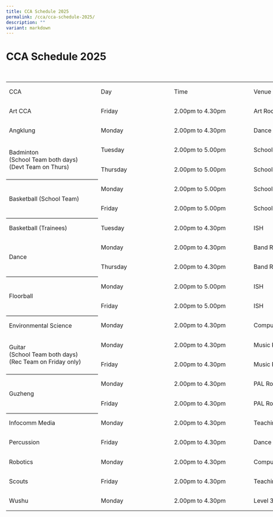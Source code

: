 ```yaml
---
title: CCA Schedule 2025
permalink: /cca/cca-schedule-2025/
description: ""
variant: markdown
---
```

# CCA Schedule 2025
<br>

<table style="border-collapse:
 collapse;width:750pt" width="998" cellspacing="0" cellpadding="0" border="0"><colgroup><col style="mso-width-source:userset;mso-width-alt:7978;width:187pt" width="249"> <col style="mso-width-source:userset;mso-width-alt:6250;width:147pt" width="195"> <col style="mso-width-source:userset;mso-width-alt:6933;width:163pt" width="217"> <col style="mso-width-source:userset;mso-width-alt:10794;width:253pt" width="337"></colgroup><tbody><tr style="mso-height-source:userset;height:40.0pt" height="53"><td style="height:40.0pt;width:187pt" width="249" class="xl63" height="53">CCA</td><td style="width:147pt" width="195" class="xl64">Day</td><td style="width:163pt" width="217" class="xl64">Time</td><td style="width:253pt" width="337" class="xl65">Venue</td></tr><tr style="mso-height-source:userset;height:40.0pt" height="53"><td style="height:40.0pt" class="xl66" height="53">Art CCA</td><td class="xl67">Friday</td><td class="xl67">2.00pm to 4.30pm</td><td class="xl68">Art Rooms</td></tr><tr style="mso-height-source:userset;height:40.0pt" height="53"><td style="height:40.0pt;border-top:none" class="xl69" height="53">Angklung</td><td style="border-top:none" class="xl70">Monday</td><td style="border-top:none" class="xl70">2.00pm to 4.30pm</td><td style="border-top:none" class="xl71">Dance Studio</td></tr><tr style="mso-height-source:userset;height:40.0pt" height="53"><td style="border-bottom:.5pt solid black;
  height:80.0pt;border-top:none;width:187pt" width="249" class="xl79" height="106" rowspan="2">Badminton<br>(School Team both days)<br>(Devt Team on Thurs)</td><td style="border-top:none" class="xl72">Tuesday</td><td style="border-top:none" class="xl72">2.00pm to 5.00pm</td><td style="border-top:none" class="xl73">School Hall</td></tr><tr style="mso-height-source:userset;height:40.0pt" height="53"><td style="height:40.0pt" class="xl67" height="53">Thursday</td><td class="xl67">2.00pm to 5.00pm</td><td class="xl68">School Hall and ISH</td></tr><tr style="mso-height-source:userset;height:40.0pt" height="53"><td style="border-bottom:.5pt solid black;
  height:80.0pt;border-top:none" class="xl77" height="106" rowspan="2">Basketball (School Team)</td><td style="border-top:none" class="xl72">Monday</td><td style="border-top:none" class="xl72">2.00pm to 5.00pm</td><td style="border-top:none" class="xl73">School Hall</td></tr><tr style="mso-height-source:userset;height:40.0pt" height="53"><td style="height:40.0pt" class="xl67" height="53">Friday</td><td class="xl67">2.00pm to 5.00pm</td><td class="xl68">School Hall</td></tr><tr style="mso-height-source:userset;height:40.0pt" height="53"><td style="height:40.0pt;border-top:none" class="xl69" height="53">Basketball (Trainees)</td><td style="border-top:none" class="xl70">Tuesday</td><td style="border-top:none" class="xl70">2.00pm to 4.30pm</td><td style="border-top:none" class="xl71">ISH</td></tr><tr style="mso-height-source:userset;height:40.0pt" height="53"><td style="border-bottom:.5pt solid black;
  height:80.0pt;border-top:none" class="xl77" height="106" rowspan="2">Dance</td><td style="border-top:none" class="xl72">Monday</td><td style="border-top:none" class="xl72">2.00pm to 4.30pm</td><td style="border-top:none" class="xl73">Band Room</td></tr><tr style="mso-height-source:userset;height:40.0pt" height="53"><td style="height:40.0pt" class="xl67" height="53">Thursday</td><td class="xl67">2.00pm to 4.30pm</td><td class="xl68">Band Room</td></tr><tr style="mso-height-source:userset;height:40.0pt" height="53"><td style="border-bottom:.5pt solid black;
  height:80.0pt;border-top:none" class="xl77" height="106" rowspan="2">Floorball</td><td style="border-top:none" class="xl72">Monday</td><td style="border-top:none" class="xl72">2.00pm to 5.00pm</td><td style="border-top:none" class="xl73">ISH</td></tr><tr style="mso-height-source:userset;height:40.0pt" height="53"><td style="height:40.0pt" class="xl67" height="53">Friday</td><td class="xl67">2.00pm to 5.00pm</td><td class="xl68">ISH</td></tr><tr style="mso-height-source:userset;height:40.0pt" height="53"><td style="height:40.0pt;border-top:none" class="xl69" height="53">Environmental Science</td><td style="border-top:none" class="xl70">Monday</td><td style="border-top:none" class="xl70">2.00pm to 4.30pm</td><td style="border-top:none" class="xl71">Computer Lab 3</td></tr><tr style="mso-height-source:userset;height:40.0pt" height="53"><td style="border-bottom:.5pt solid black;
  height:80.0pt;border-top:none;width:187pt" width="249" class="xl79" height="106" rowspan="2">Guitar<br>(School Team both days)<br>(Rec Team on Friday only)</td><td style="border-top:none" class="xl72">Monday</td><td style="border-top:none" class="xl72">2.00pm to 4.30pm</td><td style="border-top:none" class="xl73">Music Room 1 and 2</td></tr><tr style="mso-height-source:userset;height:40.0pt" height="53"><td style="height:40.0pt" class="xl67" height="53">Friday</td><td class="xl67">2.00pm to 4.30pm</td><td class="xl68">Music Room 1 and 2</td></tr><tr style="mso-height-source:userset;height:40.0pt" height="53"><td style="border-bottom:.5pt solid black;
  height:80.0pt;border-top:none" class="xl77" height="106" rowspan="2">Guzheng</td><td style="border-top:none" class="xl72">Monday</td><td style="border-top:none" class="xl72">2.00pm to 4.30pm</td><td style="border-top:none" class="xl73">PAL Room 1 and 2</td></tr><tr style="mso-height-source:userset;height:40.0pt" height="53"><td style="height:40.0pt" class="xl67" height="53">Friday</td><td class="xl67">2.00pm to 4.30pm</td><td class="xl68">PAL Room 1 and 2</td></tr><tr style="mso-height-source:userset;height:40.0pt" height="53"><td style="height:40.0pt;border-top:none" class="xl69" height="53">Infocomm Media</td><td style="border-top:none" class="xl70">Monday</td><td style="border-top:none" class="xl70">2.00pm to 4.30pm</td><td style="border-top:none" class="xl71">Teaching Lab</td></tr><tr style="mso-height-source:userset;height:40.0pt" height="53"><td style="height:40.0pt;border-top:none" class="xl69" height="53">Percussion</td><td style="border-top:none" class="xl70">Friday</td><td style="border-top:none" class="xl70">2.00pm to 4.30pm</td><td style="border-top:none" class="xl71">Dance Studio</td></tr><tr style="mso-height-source:userset;height:40.0pt" height="53"><td style="height:40.0pt;border-top:none" class="xl69" height="53">Robotics</td><td style="border-top:none" class="xl70">Monday</td><td style="border-top:none" class="xl70">2.00pm to 4.30pm</td><td style="border-top:none" class="xl71">Computer Lab 1 &amp; 2</td></tr><tr style="mso-height-source:userset;height:40.0pt" height="53"><td style="height:40.0pt;border-top:none" class="xl69" height="53">Scouts</td><td style="border-top:none" class="xl70">Friday</td><td style="border-top:none" class="xl70">2.00pm to 4.30pm</td><td style="border-top:none" class="xl71">Teaching Lab and CCA Room</td></tr><tr style="mso-height-source:userset;height:40.0pt" height="53"><td style="height:40.0pt;border-top:none" class="xl74" height="53">Wushu</td><td style="border-top:none" class="xl75">Monday</td><td style="border-top:none" class="xl75">2.00pm to 4.30pm</td><td style="border-top:none" class="xl76">Level 3 and Level 4 Corridors</td></tr></tbody></table>